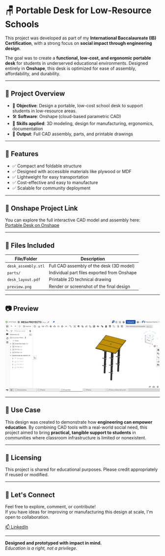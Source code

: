 # 🪑 Portable Desk for Low-Resource Schools

This project was developed as part of my **International Baccalaureate (IB) Certification**, with a strong focus on **social impact through engineering design**.

The goal was to create a **functional, low-cost, and ergonomic portable desk** for students in underserved educational environments. Designed entirely in **Onshape**, this desk is optimized for ease of assembly, affordability, and durability.

---

## 📌 Project Overview

- 🎯 **Objective**: Design a portable, low-cost school desk to support students in low-resource areas.
- 🛠️ **Software**: Onshape (cloud-based parametric CAD)
- 🧠 **Skills applied**: 3D modeling, design for manufacturing, ergonomics, documentation
- 🧾 **Output**: Full CAD assembly, parts, and printable drawings

---

## 🧩 Features

- ✅ Compact and foldable structure
- ✅ Designed with accessible materials like plywood or MDF
- ✅ Lightweight for easy transportation
- ✅ Cost-effective and easy to manufacture
- ✅ Scalable for community deployment

---

## 🔗 Onshape Project Link

You can explore the full interactive CAD model and assembly here:  
[Portable Desk on Onshape](<https://cad.onshape.com/documents/b50533277b3a9b13a73988bd/w/06cc6a27b0be7bdd32ebd9c1/e/bdad27d35cb4aaf410c7323d>)

---

## 📂 Files Included

| File/Folder         | Description                                 |
|---------------------|---------------------------------------------|
| `desk_assembly.stl` | Full CAD assembly of the desk (3D model)    |
| `parts/`            | Individual part files exported from Onshape |
| `desk_layout.pdf`   | Printable 2D technical drawing               |
| `preview.png`       | Render or screenshot of the final design     |

---

## 📷 Preview

![Portable Desk Render](preview.jpeg)

---

## 🧪 Use Case

This design was created to demonstrate how **engineering can empower education**. By combining CAD tools with a real-world social need, this project aimed to bring **practical, tangible support to students** in communities where classroom infrastructure is limited or nonexistent.

---

## 📜 Licensing

This project is shared for educational purposes. Please credit appropriately if reused or modified.

---

## 🤝 Let's Connect

Feel free to explore, comment, or contribute!  
If you have ideas for improving or manufacturing this design at scale, I'm open to collaboration.

[📫 LinkedIn](https://www.linkedin.com/in/francisco-viveros-mendoza-a20a06328)

---

**Designed and prototyped with impact in mind.**  
*Education is a right, not a privilege.*
